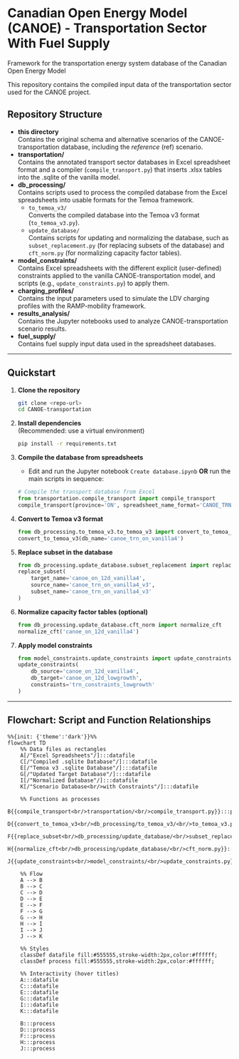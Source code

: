 # Canadian Open Energy Model (CANOE) - Transportation Sector With Fuel Supply

Framework for the transportation energy system database of the Canadian Open Energy Model

This repository contains the compiled input data of the transportation sector used for the CANOE project.

## Repository Structure

- **this directory**  
  Contains the original schema and alternative scenarios of the CANOE-transportation database, including the _reference_ (ref) scenario.  
- **transportation/**  
  Contains the annotated transport sector databases in Excel spreadsheet format and a compiler (`compile_transport.py`) that inserts .xlsx tables into the .sqlite of the vanilla model.
- **db_processing/**  
  Contains scripts used to process the compiled database from the Excel spreadsheets into usable formats for the Temoa framework.
  - `to_temoa_v3/`  
    Converts the compiled database into the Temoa v3 format (`to_temoa_v3.py`).
  - `update_database/`  
    Contains scripts for updating and normalizing the database, such as `subset_replacement.py` (for replacing subsets of the database) and `cft_norm.py` (for normalizing capacity factor tables).
- **model_constraints/**  
  Contains Excel spreadsheets with the different explicit (user-defined) constraints applied to the vanilla CANOE-transportation model, and scripts (e.g., `update_constraints.py`) to apply them.
- **charging_profiles/**  
  Contains the input parameters used to simulate the LDV charging profiles with the RAMP-mobility framework.
- **results_analysis/**  
  Contains the Jupyter notebooks used to analyze CANOE-transportation scenario results.
- **fuel_supply/**  
  Contains fuel supply input data used in the spreadsheet databases.

---

## Quickstart

1. **Clone the repository**
    ```bash
    git clone <repo-url>
    cd CANOE-transportation
    ```

2. **Install dependencies**  
   (Recommended: use a virtual environment)
    ```bash
    pip install -r requirements.txt
    ```

3. **Compile the database from spreadsheets**
    - Edit and run the Jupyter notebook `Create database.ipynb` **OR** run the main scripts in sequence:
    ```python
    # Compile the transport database from Excel
    from transportation.compile_transport import compile_transport
    compile_transport(province='ON', spreadsheet_name_format='CANOE_TRN_<r>_v4', db_name_format='canoe_trn_<r>_vanilla4')
    ```

4. **Convert to Temoa v3 format**
    ```python
    from db_processing.to_temoa_v3.to_temoa_v3 import convert_to_temoa_v3
    convert_to_temoa_v3(db_name='canoe_trn_on_vanilla4')
    ```

5. **Replace subset in the database**
    ```python
    from db_processing.update_database.subset_replacement import replace_subset
    replace_subset(
        target_name='canoe_on_12d_vanilla4',
        source_name='canoe_trn_on_vanilla4_v3',
        subset_name='canoe_trn_on_vanilla4_v3'
    )
    ```

6. **Normalize capacity factor tables (optional)**
    ```python
    from db_processing.update_database.cft_norm import normalize_cft
    normalize_cft('canoe_on_12d_vanilla4')
    ```

7. **Apply model constraints**
    ```python
    from model_constraints.update_constraints import update_constraints
    update_constraints(
        db_source='canoe_on_12d_vanilla4',
        db_target='canoe_on_12d_lowgrowth',
        constraints='trn_constraints_lowgrowth'
    )
    ```

---

## Flowchart: Script and Function Relationships

```mermaid
%%{init: {'theme':'dark'}}%%
flowchart TD
    %% Data files as rectangles
    A[/"Excel Spreadsheets"/]:::datafile
    C[/"Compiled .sqlite Database"/]:::datafile
    E[/"Temoa v3 .sqlite Database"/]:::datafile
    G[/"Updated Target Database"/]:::datafile
    I[/"Normalized Database"/]:::datafile
    K[/"Scenario Database<br/>with Constraints"/]:::datafile

    %% Functions as processes
    B{{compile_transport<br/>transportation/<br/>compile_transport.py}}:::process
    D{{convert_to_temoa_v3<br/>db_processing/to_temoa_v3/<br/>to_temoa_v3.py}}:::process
    F{{replace_subset<br/>db_processing/update_database/<br/>subset_replacement.py}}:::process
    H{{normalize_cft<br/>db_processing/update_database/<br/>cft_norm.py}}:::process
    J{{update_constraints<br/>model_constraints/<br/>update_constraints.py}}:::process

    %% Flow
    A --> B
    B --> C
    C --> D
    D --> E
    E --> F
    F --> G
    G --> H
    H --> I
    I --> J
    J --> K

    %% Styles
    classDef datafile fill:#555555,stroke-width:2px,color:#ffffff;
    classDef process fill:#555555,stroke-width:2px,color:#ffffff;

    %% Interactivity (hover titles)
    A:::datafile
    C:::datafile
    E:::datafile
    G:::datafile
    I:::datafile
    K:::datafile

    B:::process
    D:::process
    F:::process
    H:::process
    J:::process

```

